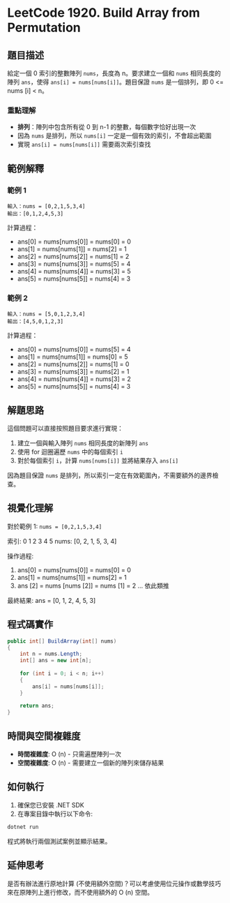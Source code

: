 # LeetCode 1920. Build Array from Permutation

## 題目描述

給定一個 0 索引的整數陣列 `nums`，長度為 n。要求建立一個和 `nums` 相同長度的陣列 `ans`，使得 `ans[i] = nums[nums[i]]`。題目保證 `nums` 是一個排列，即 0 <= nums \[i] < n。

### 重點理解

- **排列**：陣列中包含所有從 0 到 n-1 的整數，每個數字恰好出現一次
- 因為 `nums` 是排列，所以 `nums[i]` 一定是一個有效的索引，不會超出範圍
- 實現 `ans[i] = nums[nums[i]]` 需要兩次索引查找

## 範例解釋

### 範例 1

```
輸入：nums = [0,2,1,5,3,4]
輸出：[0,1,2,4,5,3]
```

計算過程：

- ans\[0] = nums\[nums\[0]] = nums\[0] = 0
- ans\[1] = nums\[nums\[1]] = nums\[2] = 1
- ans\[2] = nums\[nums\[2]] = nums\[1] = 2
- ans\[3] = nums\[nums\[3]] = nums\[5] = 4
- ans\[4] = nums\[nums\[4]] = nums\[3] = 5
- ans\[5] = nums\[nums\[5]] = nums\[4] = 3

### 範例 2

```
輸入：nums = [5,0,1,2,3,4]
輸出：[4,5,0,1,2,3]
```

計算過程：

- ans\[0] = nums\[nums\[0]] = nums\[5] = 4
- ans\[1] = nums\[nums\[1]] = nums\[0] = 5
- ans\[2] = nums\[nums\[2]] = nums\[1] = 0
- ans\[3] = nums\[nums\[3]] = nums\[2] = 1
- ans\[4] = nums\[nums\[4]] = nums\[3] = 2
- ans\[5] = nums\[nums\[5]] = nums\[4] = 3

## 解題思路

這個問題可以直接按照題目要求進行實現：

1. 建立一個與輸入陣列 `nums` 相同長度的新陣列 `ans`
2. 使用 for 迴圈遍歷 `nums` 中的每個索引 `i`
3. 對於每個索引 `i`，計算 `nums[nums[i]]` 並將結果存入 `ans[i]`

因為題目保證 `nums` 是排列，所以索引一定在有效範圍內，不需要額外的邊界檢查。

## 視覺化理解

對於範例 1: `nums = [0,2,1,5,3,4]`

索引:  0  1  2  3  4  5
nums: \[0, 2, 1, 5, 3, 4]

操作過程:

1. ans\[0] = nums\[nums\[0]] = nums\[0] = 0
2. ans\[1] = nums\[nums\[1]] = nums\[2] = 1
3. ans \[2] = nums \[nums \[2]] = nums \[1] = 2
   ... 依此類推

最終結果: ans = \[0, 1, 2, 4, 5, 3]

## 程式碼實作

```csharp
public int[] BuildArray(int[] nums)
{
    int n = nums.Length;
    int[] ans = new int[n];
    
    for (int i = 0; i < n; i++)
    {
        ans[i] = nums[nums[i]];
    }
    
    return ans;
}
```

## 時間與空間複雜度

- **時間複雜度**: O (n) - 只需遍歷陣列一次
- **空間複雜度**: O (n) - 需要建立一個新的陣列來儲存結果

## 如何執行

1. 確保您已安裝 .NET SDK
2. 在專案目錄中執行以下命令:

```bash
dotnet run
```

程式將執行兩個測試案例並顯示結果。

## 延伸思考

是否有辦法進行原地計算 (不使用額外空間)？可以考慮使用位元操作或數學技巧來在原陣列上進行修改，而不使用額外的 O (n) 空間。
